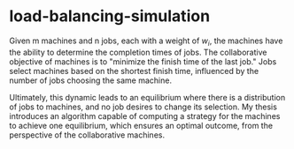 # load-balancing-simulation
Given m machines and n jobs, each with a weight of $w_i$, the machines have the ability to determine the completion times of jobs. 
The collaborative objective of machines is to "minimize the finish time of the last job." 
Jobs select machines based on the shortest finish time, influenced by the number of jobs choosing the same machine.

Ultimately, this dynamic leads to an equilibrium where there is a distribution of jobs to machines, and no job desires to change its selection. 
My thesis introduces an algorithm capable of computing a strategy for the machines to achieve one equilibrium, which ensures an optimal outcome, from the perspective of the collaborative machines.





